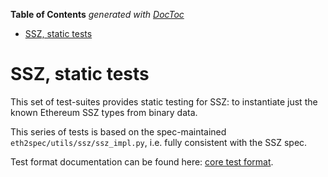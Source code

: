 <!-- START doctoc generated TOC please keep comment here to allow auto update -->
<!-- DON'T EDIT THIS SECTION, INSTEAD RE-RUN doctoc TO UPDATE -->
**Table of Contents**  *generated with [DocToc](https://github.com/thlorenz/doctoc)*

- [SSZ, static tests](#ssz-static-tests)

<!-- END doctoc generated TOC please keep comment here to allow auto update -->

# SSZ, static tests

This set of test-suites provides static testing for SSZ:
 to instantiate just the known Ethereum SSZ types from binary data.

This series of tests is based on the spec-maintained `eth2spec/utils/ssz/ssz_impl.py`, i.e. fully consistent with the SSZ spec.

Test format documentation can be found here: [core test format](./core.md).
